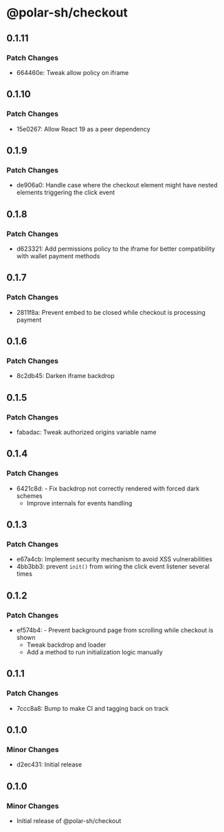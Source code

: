 # @polar-sh/checkout

## 0.1.11

### Patch Changes

- 664460e: Tweak allow policy on iframe

## 0.1.10

### Patch Changes

- 15e0267: Allow React 19 as a peer dependency

## 0.1.9

### Patch Changes

- de906a0: Handle case where the checkout element might have nested elements triggering the click event

## 0.1.8

### Patch Changes

- d623321: Add permissions policy to the iframe for better compatibility with wallet payment methods

## 0.1.7

### Patch Changes

- 2811f8a: Prevent embed to be closed while checkout is processing payment

## 0.1.6

### Patch Changes

- 8c2db45: Darken iframe backdrop

## 0.1.5

### Patch Changes

- fabadac: Tweak authorized origins variable name

## 0.1.4

### Patch Changes

- 6421c8d: - Fix backdrop not correctly rendered with forced dark schemes
  - Improve internals for events handling

## 0.1.3

### Patch Changes

- e67a4cb: Implement security mechanism to avoid XSS vulnerabilities
- 4bb3bb3: prevent `init()` from wiring the click event listener several times

## 0.1.2

### Patch Changes

- ef574b4: - Prevent background page from scrolling while checkout is shown
  - Tweak backdrop and loader
  - Add a method to run initialization logic manually

## 0.1.1

### Patch Changes

- 7ccc8a8: Bump to make CI and tagging back on track

## 0.1.0

### Minor Changes

- d2ec431: Initial release

## 0.1.0

### Minor Changes

- Initial release of @polar-sh/checkout
